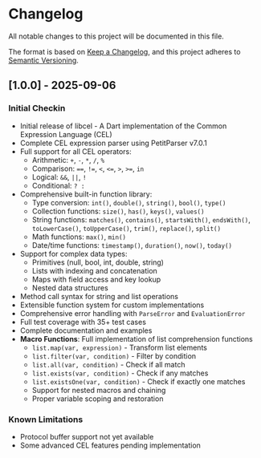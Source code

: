 # Changelog

All notable changes to this project will be documented in this file.

The format is based on [Keep a Changelog](https://keepachangelog.com/en/1.0.0/),
and this project adheres to [Semantic Versioning](https://semver.org/spec/v2.0.0.html).

## [1.0.0] - 2025-09-06

### Initial Checkin
- Initial release of libcel - A Dart implementation of the Common Expression Language (CEL)
- Complete CEL expression parser using PetitParser v7.0.1
- Full support for all CEL operators:
  - Arithmetic: `+`, `-`, `*`, `/`, `%`
  - Comparison: `==`, `!=`, `<`, `<=`, `>`, `>=`, `in`
  - Logical: `&&`, `||`, `!`
  - Conditional: `? :`
- Comprehensive built-in function library:
  - Type conversion: `int()`, `double()`, `string()`, `bool()`, `type()`
  - Collection functions: `size()`, `has()`, `keys()`, `values()`
  - String functions: `matches()`, `contains()`, `startsWith()`, `endsWith()`, `toLowerCase()`, `toUpperCase()`, `trim()`, `replace()`, `split()`
  - Math functions: `max()`, `min()`
  - Date/time functions: `timestamp()`, `duration()`, `now()`, `today()`
- Support for complex data types:
  - Primitives (null, bool, int, double, string)
  - Lists with indexing and concatenation
  - Maps with field access and key lookup
  - Nested data structures
- Method call syntax for string and list operations
- Extensible function system for custom implementations
- Comprehensive error handling with `ParseError` and `EvaluationError`
- Full test coverage with 35+ test cases
- Complete documentation and examples
- **Macro Functions**: Full implementation of list comprehension functions
  - `list.map(var, expression)` - Transform list elements
  - `list.filter(var, condition)` - Filter by condition
  - `list.all(var, condition)` - Check if all match
  - `list.exists(var, condition)` - Check if any matches
  - `list.existsOne(var, condition)` - Check if exactly one matches
  - Support for nested macros and chaining
  - Proper variable scoping and restoration

### Known Limitations
- Protocol buffer support not yet available
- Some advanced CEL features pending implementation
